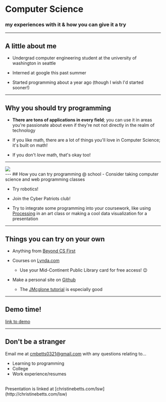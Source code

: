 # Computer Science
### my experiences with it & how you can give it a try

---
## A little about me
- Undergrad computer engineering student at the university of washington in seattle

- Interned at google this past summer

- Started programming about a year ago (though I wish I'd started sooner!)

---
## Why you should try programming
- **There are tons of applications in every field**; you can use it in areas you're passionate about even if they're not not directly in the realm of technology

- If you like math, there are a lot of things you'll love in Computer Science; it's built on math!

- If you don't *love* math, that's okay too!
---

<div class="atlas-chart" data-id="B1rFqVkjl" data-width="640" data-height="449"><img src="https://www.theatlas.com/i/atlas_B1rFqVkjl.png" style="max-width: 100%;"></div><script src="https://www.theatlas.com/javascripts/atlas.js"></script>
---
## How you can try programming @ school
- Consider taking computer science and web programming classes

- Try robotics!

- Join the Cyber Patriots club!

- Try to integrate some programming into your coursework, like using [Processing](processing.org) in an art class or making a cool data visualization for a presentation
---
## Things you can try on your own
- Anything from [Beyond CS First](https://www.cs-first.com/en/beyond-cs-first)

- Courses on [Lynda.com](www.lynda.com)
  * Use your Mid-Continent Public Library card for free access! 😉

- Make a personal site on [Github](github.com)
  * The [JMcglone tutorial](http://jmcglone.com/guides/github-pages/) is especially good
---
## Demo time!
[link to demo](https://gist.github.com/chrstnb/d5bc61bfff8b4f40a631cbd3f4dab3be)

---
## Don't be a stranger
Email me at [cmbetts0321@gmail.com](cmbetts0321@gmail.com) with any questions relating to...
  - Learning to programming
  - College
  - Work experience/resumes
<br/>
Presentation is linked at [christinebetts.com/lsw](http://christinebetts.com/lsw)
<br/>
